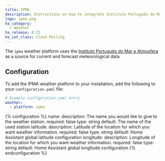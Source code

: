 ```yaml
---
title: IPMA
description: Instructions on how to integrate Instituto Português do Mar e Atmosfera weather conditions into Home Assistant.
logo: ipma.png
ha_category:
  - Weather
ha_release: 0.72
ha_iot_class: Cloud Polling
---
```


The `ipma` weather platform uses the [Instituto Português do Mar e Atmosfera](https://www.ipma.pt/) as a source for current and forecast meteorological data.

## Configuration

To add the IPMA weather platform to your installation, add the following to your `configuration.yaml` file:

```yaml
# Example configuration.yaml entry
weather:
  - platform: ipma
```

{% configuration %}
name:
  description:  The name you would like to give to the weather station.
  required: false
  type: string
  default: The name of the used station
latitude:
  description: Latitude of the location for which you want weather information.
  required: false
  type: string
  default: Home Assistant global latitude configuration
longitude:
  description: Longitude of the location for which you want weather information.
  required: false
  type: string
  default: Home Assistant global longitude configuration
{% endconfiguration %}
